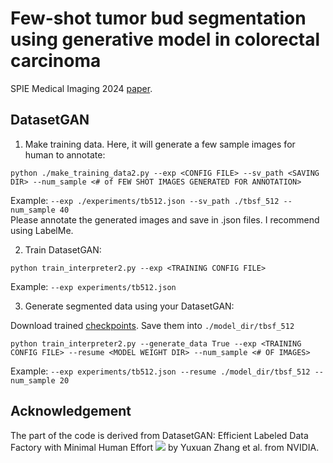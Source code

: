 # Few-shot tumor bud segmentation using generative model in colorectal carcinoma
SPIE Medical Imaging 2024 [paper](https://www.spiedigitallibrary.org/conference-proceedings-of-spie/12933/129330A/Few-shot-tumor-bud-segmentation-using-generative-model-in-colorectal/10.1117/12.3006418.full).

## DatasetGAN

1. Make training data. Here, it will generate a few sample images for human to annotate:
```shell
python ./make_training_data2.py --exp <CONFIG FILE> --sv_path <SAVING DIR> --num_sample <# of FEW SHOT IMAGES GENERATED FOR ANNOTATION>
```

Example: `--exp ./experiments/tb512.json --sv_path ./tbsf_512 --num_sample 40` \
Please annotate the generated images and save in .json files. I recommend using LabelMe.

2. Train DatasetGAN: 
```shell
python train_interpreter2.py --exp <TRAINING CONFIG FILE>
```
Example: `--exp experiments/tb512.json`

3. Generate segmented data using your DatasetGAN:
   
Download trained [checkpoints](https://wakehealth-my.sharepoint.com/:u:/r/personal/mgurcan_wakehealth_edu/Documents/cialab/datasetgan-tumor-bud/tbsf_512.zip?csf=1&web=1&e=nos8Ss). Save them into `./model_dir/tbsf_512`

```shell
python train_interpreter2.py --generate_data True --exp <TRAINING CONFIG FILE> --resume <MODEL WEIGHT DIR> --num_sample <# OF IMAGES>
```

Example: `--exp experiments/tb512.json --resume ./model_dir/tbsf_512 --num_sample 20`

## Acknowledgement
The part of the code is derived from DatasetGAN: Efficient Labeled Data Factory with Minimal Human Effort   <a href='https://github.com/nv-tlabs/datasetGAN_release'><img src='https://img.shields.io/badge/Project-Page-Green'></a> by Yuxuan Zhang et al. from NVIDIA.

